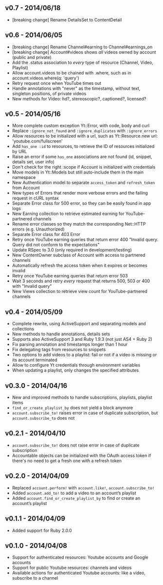 v0.7 - 2014/06/18
-----------------

* [breaking change] Rename DetailsSet to ContentDetail

v0.6 - 2014/06/05
-----------------

* [breaking change] Rename Channel#earning to Channel#earnings_on
* [breaking change] Account#videos shows *all* videos owned by account (public and private)
* Add the .status association to *every* type of resource (Channel, Video, Playlist)
* Allow account.videos to be chained with .where, such as in account.videos.where(q: 'query')
* Retry request once when YouTube times out
* Handle annotations with "never" as the timestamp, without text, singleton positions, of private videos
* New methods for Video: hd?, stereoscopic?, captioned?, licensed?

v0.5 - 2014/05/16
-----------------

* More complete custom exception Yt::Error, with code, body and curl
* Replace `:ignore_not_found` and `:ignore_duplicates` with `:ignore_errors`
* Allow resources to be initialized with a url, such as Yt::Resource.new url: 'youtube.com/fullscreen'
* Add `has_one :id` to resources, to retrieve the ID of resources initialized by URL
* Raise an error if some `has_one` associations are not found (id, snippet, details set, user info)
* Don't check for the right :scope if Account is initialized with credentials
* Move models in Yt::Models but still auto-include them in the main namespace
* New Authentication model to separate `access_token` and `refresh_token` from Account
* New types of Errors that render more verbose errors and the failing request in cURL syntax
* Separate Error class for 500 error, so they can be easily found in app logs
* New Earning collection to retrieve estimated earning for YouTube-partnered channels
* Rename error classes so they match the corresponding Net::HTTP errors (e.g. Unauthorized)
* Separate Error class for 403 Error
* Retry once YouTube earning queries that return error 400 "Invalid query. Query did not conform to the expectations"
* Update RSpec to 3.0 (only required in development/testing)
* New ContentOwner subclass of Account with access to partnered channels
* Automatically refresh the access token when it expires or becomes invalid
* Retry once YouTube earning queries that return error 503
* Wait 3 seconds and retry *every* request that returns 500, 503 or 400 with "Invalid query"
* New Views collection to retrieve view count for YouTube-partnered channels

v0.4 - 2014/05/09
--------------------

* Complete rewrite, using ActiveSupport and separating models and collections
* New methods to handle annotations, details sets
* Supports also ActiveSupport 3 and Ruby 1.9.3 (not just AS4 + Ruby 2)
* Fix parsing annotation and timestamps longer than 1 hour
* Fix delegating tags from resources to snippets
* Two options to add videos to a playlist: fail or not if a video is missing or its account terminated
* Allow to configure Yt credentials through environment variables
* When updating a playlist, only changes the specified attributes

v0.3.0 - 2014/04/16
--------------------

* New and improved methods to handle subscriptions, playlists, playlist items
* `find_or_create_playlist_by` does not yield a block anymore
* `account.subscribe_to!` raises error in case of duplicate subscription, but `account.subscribe_to` does not

v0.2.1 - 2014/04/10
--------------------

* `account.subscribe_to!` does not raise error in case of duplicate subscription
* Accountable objects can be initialized with the OAuth access token if there's no need to get a fresh one with a refresh token

v0.2.0 - 2014/04/09
--------------------

* Replaced `account.perform!` with `account.like!`, `account.subscribe_to!`
* Added `account.add_to!` to add a video to an account’s playlist
* Added `account.find_or_create_playlist_by` to find or create an account’s playlist

v0.1.1 - 2014/04/09
--------------------

* Added support for Ruby 2.0.0

v0.1.0  - 2014/04/08
--------------------

* Support for authenticated resources: Youtube accounts and Google accounts
* Support for public Youtube resources: channels and videos
* Available actions for authenticated Youtube accounts: like a video, subscribe to a channel